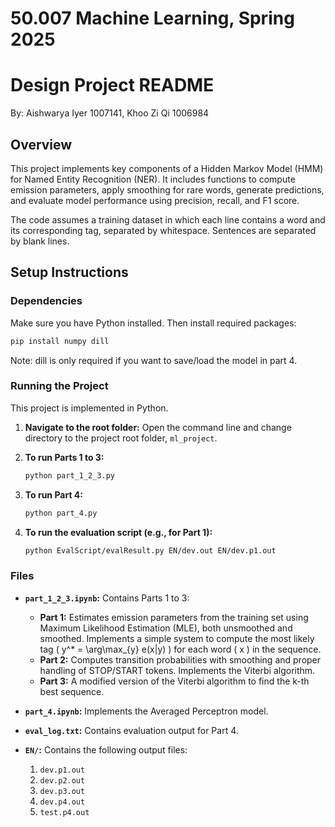 # 50.007 Machine Learning, Spring 2025
# Design Project README

By: Aishwarya Iyer	1007141, Khoo Zi Qi	1006984
## Overview

This project implements key components of a Hidden Markov Model (HMM) for Named Entity Recognition (NER). It includes functions to compute emission parameters, apply smoothing for rare words, generate predictions, and evaluate model performance using precision, recall, and F1 score.

The code assumes a training dataset in which each line contains a word and its corresponding tag, separated by whitespace. Sentences are separated by blank lines.


##  Setup Instructions

###  Dependencies
Make sure you have Python installed. Then install required packages:

```bash
pip install numpy dill
```
Note: dill is only required if you want to save/load the model in part 4.

### Running the Project

This project is implemented in Python.

1. **Navigate to the root folder:**
   Open the command line and change directory to the project root folder, `ml_project`.

2. **To run Parts 1 to 3:**
   ```bash
   python part_1_2_3.py
   ```

3. **To run Part 4:**
   ```bash
   python part_4.py
   ```

4. **To run the evaluation script (e.g., for Part 1):**
   ```bash
   python EvalScript/evalResult.py EN/dev.out EN/dev.p1.out
   ```

### Files

- **`part_1_2_3.ipynb`:** Contains Parts 1 to 3:
  - **Part 1:** Estimates emission parameters from the training set using Maximum Likelihood Estimation (MLE), both unsmoothed and smoothed. Implements a simple system to compute the most likely tag \( y^* = \arg\max_{y} e(x|y) \) for each word \( x \) in the sequence.
  - **Part 2:** Computes transition probabilities with smoothing and proper handling of STOP/START tokens. Implements the Viterbi algorithm.
  - **Part 3:** A modified version of the Viterbi algorithm to find the k-th best sequence.

- **`part_4.ipynb`:** Implements the Averaged Perceptron model.
- **`eval_log.txt`:** Contains evaluation output for Part 4.
- **`EN/`:** Contains the following output files:
  1. `dev.p1.out`
  2. `dev.p2.out`
  3. `dev.p3.out`
  4. `dev.p4.out`
  5. `test.p4.out`


